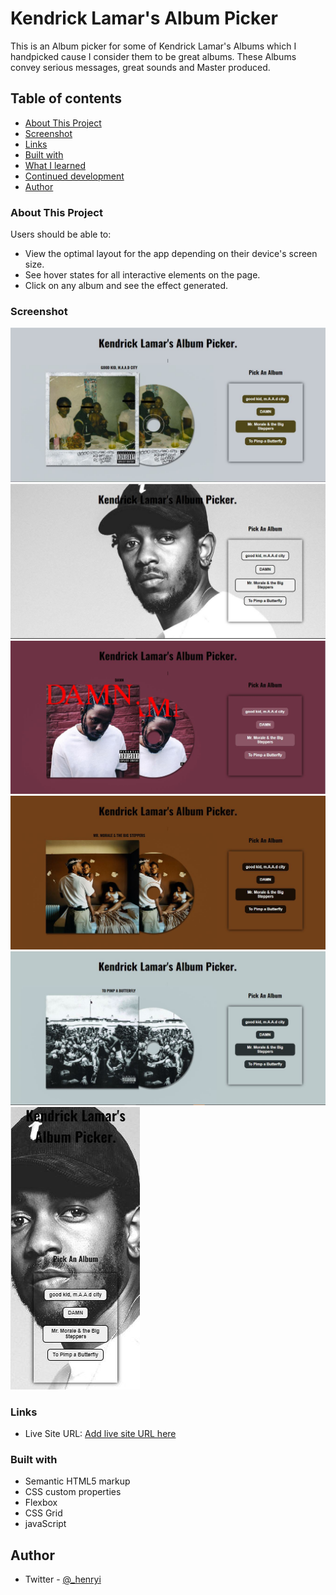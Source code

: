 # Kendrick Lamar's Album Picker

This is an Album picker for some of Kendrick Lamar's Albums which I handpicked cause I consider them to be great
albums. These Albums convey serious messages, great sounds and Master produced. 

## Table of contents

  - [About This Project](#about-this-project)
  - [Screenshot](#screenshot)
  - [Links](#links)
  - [Built with](#built-with)
  - [What I learned](#what-i-learned)
  - [Continued development](#continued-development)
  - [Author](#author)


### About This Project

Users should be able to:

- View the optimal layout for the app depending on their device's screen size.
- See hover states for all interactive elements on the page.
- Click on any album and see the effect generated.

### Screenshot

![](./designs//solution1.JPG)
![](./designs//solution2.JPG)
![](./designs//solution3.JPG)
![](./designs//solution4.JPG)
![](./designs//solution5.JPG)
![](./designs//solution6.JPG)

### Links

- Live Site URL: [Add live site URL here](https://kdot-album-picker.netlify.app/)


### Built with

- Semantic HTML5 markup
- CSS custom properties
- Flexbox
- CSS Grid
- javaScript


## Author

- Twitter - [@_henryi](https://www.twitter.com/_henryi)

